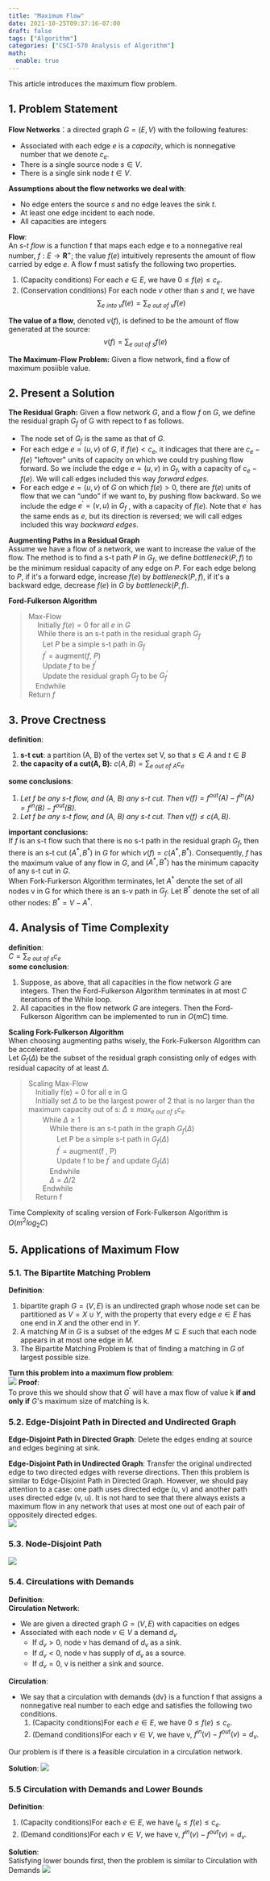 ```yaml
---
title: "Maximum Flow"
date: 2021-10-25T09:37:16-07:00
draft: false
tags: ["Algorithm"]
categories: ["CSCI-570 Analysis of Algorithm"]
math:
  enable: true
---
```


This article introduces the maximum flow problem.

<!--more-->
## 1. Problem Statement
**Flow Networks**：a directed graph $G=(E, V)$ with the following features:  
*  Associated with each edge *e* is a *capacity*, which is nonnegative number that we denote $c_e$.
*  There is a single source node $s\in V$.
*  There is a single sink node $t\in V$.

**Assumptions about the flow networks we deal with**:  
*   No edge enters the source $s$ and no edge leaves the sink $t$.
*   At least one edge incident to each node.
*   All capacities are integers

**Flow**:  
An *s-t flow* is a function f that maps each edge e to a nonnegative real number, $f : E \to \mathbf{R} ^+$; the value $f(e)$ intuitively represents the amount of flow carried by edge $e$. A flow f must satisfy the following two properties.  
1. (Capacity conditions) For each $e\in E$, we have $0\leq f(e)\leq c_e$.
2. (Conservation conditions) For each node $v$ other than $s$ and $t$, we have 
$$\sum_{e\ into\ v} f(e)=\sum_{e\ out\ of\ v} f(e)$$

**The value of a flow**, denoted $v(f)$, is defined to be the amount of flow generated at the source:
$$v(f)=\sum_{e\ out\ of\ s} f(e)$$

**The Maximum-Flow Problem:**
Given a flow network, find a flow of maximum posiible value.

## 2. Present a Solution 
**The Residual Graph:**
Given a flow network $G$, and a flow $f$ on $G$, we define the residual graph $G_f$ of G with repect to f as follows.  
*   The node set of $G_f$ is the same as that of $G$.
*   For each edge $e=(u,v)$ of $G$, if $f(e)<c_e$, it indicages that there are $c_e-f(e)$ "leftover" units of capacity on which we could try pushing flow forward. So we include the edge $e=(u,v)$ in $G_f$, with a capacity of $c_e-f(e)$. We will call edges included this way *forward edges*.
*   For each edge $e=(u,v)$ of $G$ on which $f(e)>0$, there are $f(e)$ units of flow that we can “undo” if we want to, by pushing flow backward. So we include the edge $e^\prime = (v, u)$ in $G_f$ , with a capacity of $f(e)$. Note that $e^\prime$ has the same ends as $e$, but its direction is reversed; we will call edges included this way *backward edges*.

**Augmenting Paths in a Residual Graph**  
Assume we have a flow of a network, we want to increase the value of the flow. The method is to find a s-t path $P$ in $G_f$, we define $bottleneck(P,f)$ to be the minimum residual capacity of any edge on $P$. For each edge belong to $P$, if it's a forward edge, increase $f(e)$ by $bottleneck(P, f)$, if it's a backward edge, decrease $f(e)$ in $G$ by $bottleneck(P, f)$.  

**Ford-Fulkerson Algorithm**  
>Max-Flow  
&emsp; Initially $f(e) = 0$ for all $e$ in $G$  
&emsp; While there is an s-t path in the residual graph $G_f$  
        &emsp;&emsp;Let $P$ be a simple s-t path in $G_f$  
        &emsp;&emsp;$f^\prime$ = augment($f$, $P$)  
        &emsp;&emsp;Update $f$ to be $f^\prime$  
        &emsp;&emsp;Update the residual graph $G_f$ to be $G_f^\prime$  
    &emsp;Endwhile  
Return $f$

## 3. Prove Crectness
**definition**:  
1. **s-t cut**: a partition (A, B) of the vertex set V, so that $s\in A$ and $t\in B$  
2. **the capacity of a cut(A, B):** $c(A, B)=\sum_{e\ out\ of\ A}c_e$  
  

**some conclusions**:
1. *Let $f$ be any s-t flow, and (A, B) any s-t cut. Then $v(f) = f^{out}(A) − f^{in}(A)=f^{in}(B) − f^{out}(B)$.*
2. *Let f be any s-t flow, and (A, B) any s-t cut. Then $v(f ) \leq c(A, B)$.*  

**important conclusions:**  
If $f$ is an s-t flow such that there is no s-t path in the residual graph $G_f$, then there is an s-t cut $(A^\ast, B^\ast)$ in $G$ for which $v(f) = c(A^\ast, B^\ast)$. Consequently, $f$ has the maximum value of any flow in $G$, and $(A^\ast, B^\ast)$ has the minimum capacity of any s-t cut in $G$.  
When Fork-Furkerson Algorithm terminates, let $A^*$ denote the set of all nodes v in G for which there is an s-v path in $G_f$. Let $B^\ast$ denote the set of all other nodes: $B^\ast = V − A^\ast$.

## 4. Analysis of Time Complexity
**definition**:  
$C=\sum_{e\ out\ of\ s}c_e$  
**some conclusion**:  
1. Suppose, as above, that all capacities in the flow network $G$ are integers. Then the Ford-Fulkerson Algorithm terminates in at most $C$ iterations of the While loop.
2. All capacities in the flow network $G$ are integers. Then the Ford-Fulkerson Algorithm can be implemented to run in $O(mC)$ time.

**Scaling Fork-Fulkerson Algorithm**  
When choosing augmenting paths wisely, the Fork-Fulkerson Algorithm can be accelerated.  
Let $G_f(\Delta)$ be the subset of the residual graph consisting only of edges with residual capacity of at least $\Delta$.  
>Scaling Max-Flow  
&emsp;Initially f(e) = 0 for all e in G  
&emsp;Initially set $\Delta$ to be the largest power of 2 that is no larger than the maximum capacity out of s: $\Delta \leq max_{e\ out\ of\ s} c_e$  
&emsp;&emsp;While $\Delta\geq1$  
&emsp;&emsp;&emsp;While there is an s-t path in the graph $G_f(\Delta)$  
&emsp;&emsp;&emsp;&emsp;Let P be a simple s-t path in $G_f(\Delta)$  
&emsp;&emsp;&emsp;&emsp;$f^\prime$ = augment(f , P)  
&emsp;&emsp;&emsp;&emsp;Update f to be $f^\prime$ and update $G_f(\Delta)$  
&emsp;&emsp;&emsp;Endwhile  
&emsp;&emsp;&emsp;$\Delta=\Delta/2$  
&emsp;&emsp;Endwhile  
&emsp;Return f  

Time Complexity of scaling version of Fork-Fulkerson Algorithm is $O(m^2log_2C)$



## 5. Applications of Maximum Flow
### 5.1. The Bipartite Matching Problem
**Definition**:
1. bipartite graph $G = (V , E)$ is an undirected graph whose node set can be partitioned as $V = X \cup Y$, with the property that every edge $e \in E$ has one end in $X$ and the other end in $Y$.
2. A matching $M$ in $G$ is a subset of the edges $M \subseteq E$ such that each node appears in at most one edge in $M$.
3. The Bipartite Matching Problem is that of finding a matching in $G$ of largest possible size.

**Turn this problem into a maximum flow problem**:  
![](https://raw.githubusercontent.com/shuaiqifeiyang/Tiramisu/main/content/posts/algorithm/img/max-flow1.png)
**Proof**:  
To prove this we should show that $G^\prime$ will have a max flow of value k **if and only if** $G$'s maximum size of matching is k.

### 5.2. Edge-Disjoint Path in Directed and Undirected Graph
**Edge-Disjoint Path in Directed Graph**: Delete the edges ending at source and edges begining at sink.

**Edge-Disjoint Path in Undirected Graph**: Transfer the original undirected edge to two directed edges with reverse directions. Then this problem is similar to Edge-Disjoint Path in Directed Graph. However, we should pay attention to a case: one path uses directed edge (u, v) and another path uses directed edge (v, u). It is not hard to see that there always exists a maximum flow in any network that uses at most one out of each pair of oppositely directed edges.  
![](https://raw.githubusercontent.com/shuaiqifeiyang/Tiramisu/main/content/posts/algorithm/img/max-flow2.png)
 
### 5.3. Node-Disjoint Path
![](https://raw.githubusercontent.com/shuaiqifeiyang/Tiramisu/main/content/posts/algorithm/img/max-flow3.png)

### 5.4. Circulations with Demands
**Definition**:  
**Circulation Network**:
*   We are given a directed graph $G=(V,E)$ with capacities on edges
*   Associated with each node $v\in V$ a demand $d_v$
    *   If $d_v>0$, node v has demand of $d_v$ as a sink.
    *   If $d_v<0$, node v has supply of $d_v$ as a source.
    *   If $d_v=0$, v is neither a sink and source.


**Circulation**:
*   We say that a circulation with demands {dv} is a function f that assigns a nonnegative real number to each edge and satisfies the following two conditions.
    1. (Capacity conditions)For each $e\in E$, we have $0\leq f(e)\leq c_e$.
    2. (Demand conditions)For each $v\in V$, we have v, $f^{in}(v)−f^{out}(v)=d_v$.  

Our problem is if there is a feasible circulation in a circulation network.  

**Solution**:
![](https://raw.githubusercontent.com/shuaiqifeiyang/Tiramisu/main/content/posts/algorithm/img/max-flow4.png)

### 5.5 Circulation with Demands and Lower Bounds
**Definition**:
 1. (Capacity conditions)For each $e\in E$, we have $l_e\leq f(e)\leq c_e$.
 2. (Demand conditions)For each $v\in V$, we have v, $f^{in}(v)−f^{out}(v)=d_v$.  

**Solution**:  
Satisfying lower bounds first, then the problem is similar to Circulation with Demands
![](https://raw.githubusercontent.com/shuaiqifeiyang/Tiramisu/main/content/posts/algorithm/img/max-flow5.png)

